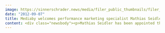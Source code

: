 ```yaml
---
image: https://sinnerschrader.news/media/filer_public_thumbnails/filer_public/47/48/4748d12c-fe9b-424e-b1b0-e251df9523f5/seidler.jpg__480x288_q85_crop_subsampling-2_upscale.jpg
date: "2012-09-07"
title: Mediaby welcomes performance marketing specialist Mathias Seidler
content: <div class="newsbody"><p>Mathias Seidler has been appointed the new Executive Director of Media at Mediaby and will be responsible for the comprehensive development of the performance-based display advertising business. This new hire underlines the media agency’s “Data driven relationships” and its performance promise&#58; The effective increase in performance and reach through display advertising - without scattering losses. "Mathias Seidler has been strategically and operationally active in performance-oriented online business for 12 years. His expertise is one of a kind. I am very pleased that we were able to attract such a renowned expert from whom our customers will benefit greatly", comments Managing Director Karin Libowitzky. Hamburg native Mathias Seidler will use his performance know-how to expand the marketing intelligence infrastructure and significantly reinforce Mediaby’s market positionas a strong partnerin all strategically significant digital marketing areas.</p><p>Prior to Mediaby, 42-year-old Seidler served as managing partner at Digital Response for two years, where he led single and multi-stage performance marketing campaigns focusing on the registration and profiling of user data. Previously and for over four years, he was in charge of performance marketing at net&#58;dialogs GmbH, a member of the AdLink Group.</p><p><strong>About Mediaby</strong><br/>Mediaby is a subsidiary of the SinnerSchrader Group that specialises in performance media services with a focus on profile-based online advertising. As a network-independent online media agency, it offers customised targeting solutions for intelligent, effective display advertising at the level of success of existing performance channels. Market-leading ad-serving technology is used to profile target groups based on their behaviour and individually retarget them. The linking of onsite and offsite communications is a key element in planning, tracking and optimisation on the high-reach performance network. The Mediaby portfolio includes media consulting, cross-channel control of online marketing campaigns and onsite/offsite profiling and targeting solutions.</p></div>
---
```

